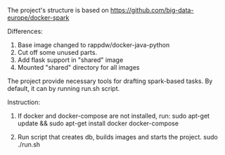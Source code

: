 The project's structure is based on https://github.com/big-data-europe/docker-spark

Differences:
1. Base image changed to rappdw/docker-java-python
2. Cut off some unused parts.
3. Add flask support in "shared" image
4. Mounted "shared" directory for all images

The project provide necessary tools for drafting spark-based tasks. 
By default, it can by running run.sh script.


Instruction:
1. If docker and docker-compose are not installed, run:
sudo apt-get update && sudo apt-get install docker docker-compose

2. Run script that creates db, builds images and starts the project.
sudo ./run.sh
